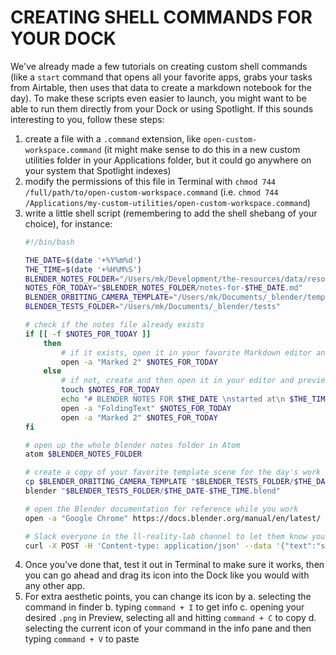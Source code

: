# CREATING SHELL COMMANDS FOR YOUR DOCK

We've already made a few tutorials on creating custom shell commands (like a `start` command that opens all your favorite apps, grabs your tasks from Airtable, then uses that data to create a markdown notebook for the day). To make these scripts even easier to launch, you might want to be able to run them directly from your Dock or using Spotlight. If this sounds interesting to you, follow these steps: 

1. create a file with a `.command` extension, like `open-custom-workspace.command` (it might make sense to do this in a new custom utilities folder in your Applications folder, but it could go anywhere on your system that Spotlight indexes)
2. modify the permissions of this file in Terminal with `chmod 744 /full/path/to/open-custom-workspace.command` (i.e. `chmod 744 /Applications/my-custom-utilities/open-custom-workspace.command`)
3. write a little shell script (remembering to add the shell shebang of your choice), for instance:
    ```bash
    #!/bin/bash

    THE_DATE=$(date '+%Y%m%d')
    THE_TIME=$(date '+%H%M%S')
    BLENDER_NOTES_FOLDER="/Users/mk/Development/the-resources/data/resources/labs/blender-lab"
    NOTES_FOR_TODAY="$BLENDER_NOTES_FOLDER/notes-for-$THE_DATE.md"
    BLENDER_ORBITING_CAMERA_TEMPLATE="/Users/mk/Documents/_blender/templates/orbiting-cam-helical-360.blend"
    BLENDER_TESTS_FOLDER="/Users/mk/Documents/_blender/tests"

    # check if the notes file already exists
    if [[ -f $NOTES_FOR_TODAY ]]
        then
            # if it exists, open it in your favorite Markdown editor and previewer
            open -a "Marked 2" $NOTES_FOR_TODAY
        else
            # if not, create and then open it in your editor and previewer
            touch $NOTES_FOR_TODAY
            echo "# BLENDER NOTES FOR $THE_DATE \nstarted at\n $THE_TIME\n\n##GOALS FOR THE DAY" >> $NOTES_FOR_TODAY
            open -a "FoldingText" $NOTES_FOR_TODAY
            open -a "Marked 2" $NOTES_FOR_TODAY
    fi

    # open up the whole blender notes folder in Atom
    atom $BLENDER_NOTES_FOLDER

    # create a copy of your favorite template scene for the day's work and open it up
    cp $BLENDER_ORBITING_CAMERA_TEMPLATE "$BLENDER_TESTS_FOLDER/$THE_DATE-$THE_TIME.blend"
    blender "$BLENDER_TESTS_FOLDER/$THE_DATE-$THE_TIME.blend"

    # open the Blender documentation for reference while you work
    open -a "Google Chrome" https://docs.blender.org/manual/en/latest/

    # Slack everyone in the ll-reality-lab channel to let them know you're working on stuff
    curl -X POST -H 'Content-type: application/json' --data '{"text":"starting my daily work in Blender if anyone wants to work together!"}' https://hooks.slack.com/services/XXXXXSECRETSTUFFXXXXXXX
    ```
4. Once you've done that, test it out in Terminal to make sure it works, then you can go ahead and drag its icon into the Dock like you would with any other app.
5. For extra aesthetic points, you can change its icon by
    a. selecting the command in finder
    b. typing `command + I` to get info
    c. opening your desired `.png` in Preview, selecting all and hitting `command + C` to copy
    d. selecting the current icon of your command in the info pane and then typing `command + V` to paste
